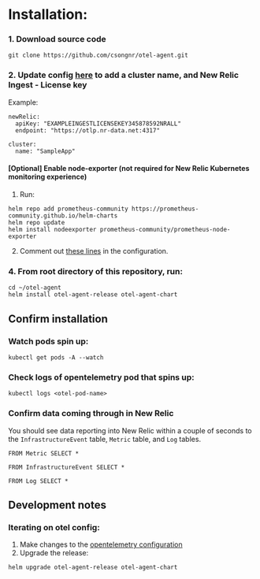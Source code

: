 # Installation: 

### 1. Download source code 
```
git clone https://github.com/csongnr/otel-agent.git 
```

### 2. Update config [here](https://github.com/csongnr/otel-agent/blob/master/otel-agent-chart/values.yaml#L20-L24) to add a cluster name, and New Relic Ingest - License key
Example: 
```
newRelic:
  apiKey: "EXAMPLEINGESTLICENSEKEY345878592NRALL"
  endpoint: "https://otlp.nr-data.net:4317"
  
cluster:
  name: "SampleApp" 
```

#### [Optional] Enable node-exporter (not required for New Relic Kubernetes monitoring experience) 
1. Run: 
```
helm repo add prometheus-community https://prometheus-community.github.io/helm-charts
helm repo update
helm install nodeexporter prometheus-community/prometheus-node-exporter 
```
2. Comment out [these lines](https://github.com/csongnr/otel-agent/blob/master/otel-agent-chart/templates/daemonset-configmap.yaml#L277-L292) in the configuration. 


### 4. From root directory of this repository, run:
```
cd ~/otel-agent 
helm install otel-agent-release otel-agent-chart
```

## Confirm installation
### Watch pods spin up: 
```
kubectl get pods -A --watch 
```

### Check logs of opentelemetry pod that spins up: 
```
kubectl logs <otel-pod-name>
```

### Confirm data coming through in New Relic 
You should see data reporting into New Relic within a couple of seconds to the `InfrastructureEvent` table, `Metric` table, and `Log` tables.
```
FROM Metric SELECT * 
```
```
FROM InfrastructureEvent SELECT * 
```
```
FROM Log SELECT * 
```

## Development notes
### Iterating on otel config: 
1. Make changes to the [opentelemetry configuration](https://github.com/csongnr/otel-agent/blob/master/otel-agent-chart/templates/configmap.yaml#L6-L485) 
2. Upgrade the release:
```
helm upgrade otel-agent-release otel-agent-chart
```



